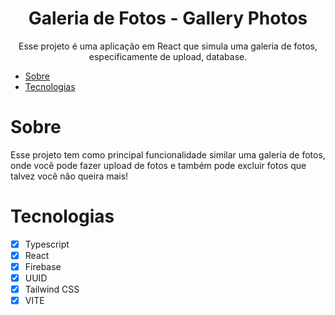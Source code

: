 <h1 align="center"  >Galeria de Fotos - Gallery Photos</h1>

<p align="center"> Esse projeto é uma aplicação em React que simula uma galeria de fotos, especificamente de upload, database.</p>

* [Sobre](#Sobre)
* [Tecnologias](#Tecnologias)

# Sobre

Esse projeto tem como principal funcionalidade similar uma galeria de fotos, onde você pode fazer upload de fotos e também pode excluir fotos que talvez você não queira mais!

# Tecnologias

- [x] Typescript
- [x] React
- [x] Firebase
- [x] UUID
- [x] Tailwind CSS
- [x] VITE
